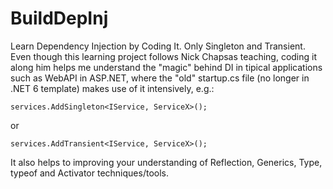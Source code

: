 # BuildDepInj
Learn Dependency Injection by Coding It. Only Singleton and Transient.
Even though this learning project follows Nick Chapsas teaching, coding it along him helps me understand the "magic" behind DI in tipical applications such as WebAPI in ASP.NET,
where the "old" startup.cs file (no longer in .NET 6 template) makes use of it intensively, e.g.:

```
services.AddSingleton<IService, ServiceX>();
```
or
```
services.AddTransient<IService, ServiceX>();
```

It also helps to improving your understanding of Reflection, Generics, Type, typeof and Activator techniques/tools. 
